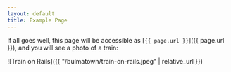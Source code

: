 ```yaml
---
layout: default
title: Example Page
---
```


If all goes well, this page will be accessible as [`{{ page.url }}`]({{ page.url }}), and you will see a photo of a train:

![Train on Rails]({{ "/bulmatown/train-on-rails.jpeg" | relative_url }})
